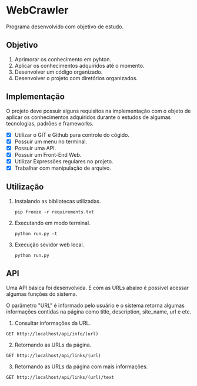 # WebCrawler

Programa desenvolvido com objetivo de estudo.

## Objetivo

1. Aprimorar os conhecimento em pyhton.
2. Aplicar os conhecimentos adquiridos até o momento.
3. Desenvolver um código organizado.
4. Desenvolver o projeto com diretórios organizados.

## Implementação 

O projeto deve possuir alguns requisitos na implementação com o objeto de aplicar os conhecimentos adquiridos durante o estudos de algumas tecnologias, padrões e frameworks.

- [X] Utilizar o GIT e Github para controle do cógido.
- [X] Possuir um menu no terminal.
- [X] Possuir uma API.
- [X] Possuir um Front-End Web.
- [X] Utilizar Expressões regulares no projeto.
- [X] Trabalhar com manipulação de arquivo.

## Utilização

1. Instalando as bibliotecas utilizadas.

    `pip freeze -r requirements.txt`

2. Executando em modo terminal.

    `python run.py -t`

3. Execução sevidor web local.

    `python run.py`


## API

Uma API básica foi desenvolvida. E com as URLs abaixo é possível acessar algumas funções do sistema.

O parâmetro "URL" é informado pelo usuário e o sistema retorna algumas informações contidas na página como title, description, site_name, url e etc.

1. Consultar informações da URL.
```
GET http://localhost/api/info/(url)
```
2. Retornando as URLs da página.
```
GET http://localhost/api/links/(url)
```
3. Retornando as URLs da página com mais informações.
```
GET http://localhost/api/links/(url)/text
```